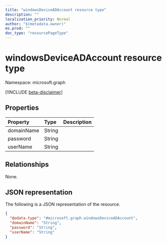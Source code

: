 ```yaml
---
title: "windowsDeviceADAccount resource type"
description: ""
localization_priority: Normal
author: "$(metadata.owner)"
ms.prod: ""
doc_type: "resourcePageType"
---
```


# windowsDeviceADAccount resource type

Namespace: microsoft.graph

[!INCLUDE [beta-disclaimer](../../includes/beta-disclaimer.md)]

## Properties

| Property   | Type   | Description |
| :--------- | :----- | :---------- |
| domainName | String |             |
| password   | String |             |
| userName   | String |             |

## Relationships

None.

## JSON representation

The following is a JSON representation of the resource.

<!-- {
  "blockType": "resource",
  "@odata.type": "microsoft.graph.windowsDeviceADAccount",
}
-->

```json
{
  "@odata.type": "#microsoft.graph.windowsDeviceADAccount",
  "domainName": "String",
  "password": "String",
  "userName": "String"
}
```
